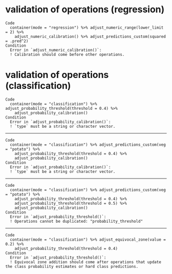 # validation of operations (regression)

    Code
      container(mode = "regression") %>% adjust_numeric_range(lower_limit = 2) %>%
        adjust_numeric_calibration() %>% adjust_predictions_custom(squared = .pred^2)
    Condition
      Error in `adjust_numeric_calibration()`:
      ! Calibration should come before other operations.

# validation of operations (classification)

    Code
      container(mode = "classification") %>% adjust_probability_threshold(threshold = 0.4) %>%
        adjust_probability_calibration()
    Condition
      Error in `adjust_probability_calibration()`:
      ! `type` must be a string or character vector.

---

    Code
      container(mode = "classification") %>% adjust_predictions_custom(veg = "potato") %>%
        adjust_probability_threshold(threshold = 0.4) %>%
        adjust_probability_calibration()
    Condition
      Error in `adjust_probability_calibration()`:
      ! `type` must be a string or character vector.

---

    Code
      container(mode = "classification") %>% adjust_predictions_custom(veg = "potato") %>%
        adjust_probability_threshold(threshold = 0.4) %>%
        adjust_probability_threshold(threshold = 0.5) %>%
        adjust_probability_calibration()
    Condition
      Error in `adjust_probability_threshold()`:
      ! Operations cannot be duplicated: "probability_threshold"

---

    Code
      container(mode = "classification") %>% adjust_equivocal_zone(value = 0.2) %>%
        adjust_probability_threshold(threshold = 0.4)
    Condition
      Error in `adjust_probability_threshold()`:
      ! Equivocal zone addition should come after operations that update the class probability estimates or hard class predictions.

